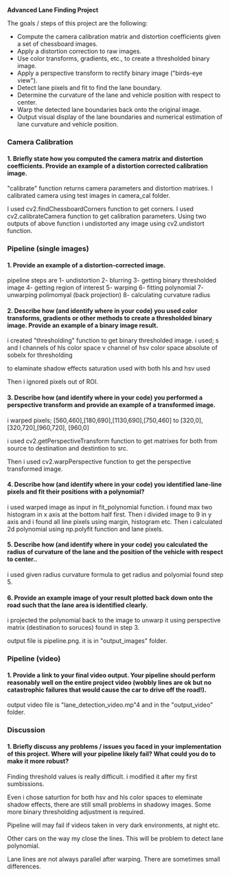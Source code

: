 **Advanced Lane Finding Project**

The goals / steps of this project are the following:

* Compute the camera calibration matrix and distortion coefficients given a set of chessboard images.
* Apply a distortion correction to raw images.
* Use color transforms, gradients, etc., to create a thresholded binary image.
* Apply a perspective transform to rectify binary image ("birds-eye view").
* Detect lane pixels and fit to find the lane boundary.
* Determine the curvature of the lane and vehicle position with respect to center.
* Warp the detected lane boundaries back onto the original image.
* Output visual display of the lane boundaries and numerical estimation of lane curvature and vehicle position.

### Camera Calibration

#### 1. Briefly state how you computed the camera matrix and distortion coefficients. Provide an example of a distortion corrected calibration image.
"calibrate" function returns camera parameters and distortion matrixes. 
I calibrated camera using test images in camera_cal folder.

I used cv2.findChessboardCorners function to get corners.
I used cv2.calibrateCamera function to get calibration parameters.
Using two outputs of above function i undistorted any image using cv2.undistort function.

### Pipeline (single images)

#### 1. Provide an example of a distortion-corrected image.

pipeline steps are
1- undistortion
2- blurring
3- getting binary thresholded image
4- getting region of interest
5- warping
6- fitting polynomial
7- unwarping polimomyal (back projection)
8- calculating curvature radius

#### 2. Describe how (and identify where in your code) you used color transforms, gradients or other methods to create a thresholded binary image.  Provide an example of a binary image result.
i created "thresholding" function to get binary thresholded image.
i used;
  s and l channels of hls color space
  v channel of hsv color space
  absolute of sobelx 
for thresholding

to elaminate shadow effects saturation used with both hls and hsv used  

Then i ignored pixels out of ROI.

#### 3. Describe how (and identify where in your code) you performed a perspective transform and provide an example of a transformed image.

i warped pixels;
  [560,460],[180,690],[1130,690],[750,460] to
  [320,0],  [320,720],[960,720], [960,0]
  
i used cv2.getPerspectiveTransform function to get matrixes for both 
   from source to destination and 
   destintion to src.

Then i used cv2.warpPerspective function to get the perspective transformed image.

#### 4. Describe how (and identify where in your code) you identified lane-line pixels and fit their positions with a polynomial?

i used warped image as input in fit_polynomial function.
i found max two histogram in x axis at the bottom half first. 
Then i divided image to 9 in y axis and i found all line pixels using margin, histogram etc. 
Then i calculated 2d polynomial using np.polyfit function and lane pixels.

#### 5. Describe how (and identify where in your code) you calculated the radius of curvature of the lane and the position of the vehicle with respect to center.. 

i used given radius curvature formula to get radius and polyomial found step 5.

#### 6. Provide an example image of your result plotted back down onto the road such that the lane area is identified clearly.
i projected the polynomial back to the image to unwarp it using perspective matrix (destination to soruces) found in step 3.

output file is pipeline.png. it is in "output_images" folder.

### Pipeline (video)

#### 1. Provide a link to your final video output.  Your pipeline should perform reasonably well on the entire project video (wobbly lines are ok but no catastrophic failures that would cause the car to drive off the road!).

output video file is "lane_detection_video.mp"4 and in the "output_video" folder.

### Discussion

#### 1. Briefly discuss any problems / issues you faced in your implementation of this project.  Where will your pipeline likely fail?  What could you do to make it more robust?
Finding threshold values is really difficult. i modified it after my first sumbissions.

Even i chose saturtion for both hsv and hls color spaces to eleminate shadow effects, there are still small problems in shadowy images. Some more binary thresholding adjustment is required.

Pipeline will may fail if videos taken in very dark environments, at night etc.

Other cars on the way my close the lines. This will be problem to detect lane polynomial.

Lane lines are not always parallel after warping. There are sometimes small differences.



 


